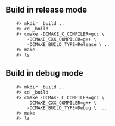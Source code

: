 ## Build in release mode

```
    #> mkdir _build ..
    #> cd _build
    #> cmake -DCMAKE_C_COMPILER=gcc \ 
        -DCMAKE_CXX_COMPILER=g++ \
        -DCMAKE_BUILD_TYPE=Release \ ..
    #> make
    #> ls
```
    

## Build in debug mode

```
    #> mkdir _build ..
    #> cd _build
    #> cmake -DCMAKE_C_COMPILER=gcc \ 
        -DCMAKE_CXX_COMPILER=g++ \
        -DCMAKE_BUILD_TYPE=Debug \  ..
    #> make
    #> ls
```
